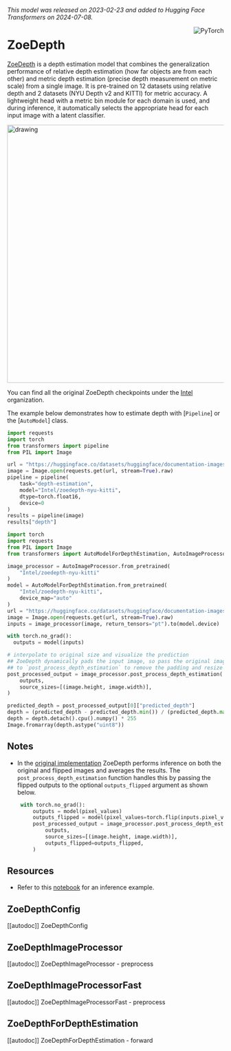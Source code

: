 <!--Copyright 2024 The HuggingFace Team. All rights reserved.

Licensed under the Apache License, Version 2.0 (the "License"); you may not use this file except in compliance with
the License. You may obtain a copy of the License at

http://www.apache.org/licenses/LICENSE-2.0

Unless required by applicable law or agreed to in writing, software distributed under the License is distributed on
an "AS IS" BASIS, WITHOUT WARRANTIES OR CONDITIONS OF ANY KIND, either express or implied. See the License for the
specific language governing permissions and limitations under the License.

⚠️ Note that this file is in Markdown but contain specific syntax for our doc-builder (similar to MDX) that may not be
rendered properly in your Markdown viewer.

-->
*This model was released on 2023-02-23 and added to Hugging Face Transformers on 2024-07-08.*

<div style="float: right;">
    <div class="flex flex-wrap space-x-1">
           <img alt="PyTorch" src="https://img.shields.io/badge/PyTorch-DE3412?style=flat&logo=pytorch&logoColor=white">
    </div>
</div>

# ZoeDepth

[ZoeDepth](https://huggingface.co/papers/2302.12288) is a depth estimation model that combines the generalization performance of relative depth estimation (how far objects are from each other) and metric depth estimation (precise depth measurement on metric scale) from a single image. It is pre-trained on 12 datasets using relative depth and 2 datasets (NYU Depth v2 and KITTI) for metric accuracy. A lightweight head with a metric bin module for each domain is used, and during inference, it automatically selects the appropriate head for each input image with a latent classifier.

<img src="https://huggingface.co/datasets/huggingface/documentation-images/resolve/main/zoedepth_architecture_bis.png"
alt="drawing" width="600"/>

You can find all the original ZoeDepth checkpoints under the [Intel](https://huggingface.co/Intel?search=zoedepth) organization.

The example below demonstrates how to estimate depth with [`Pipeline`] or the [`AutoModel`] class.

<hfoptions id="usage">
<hfoption id="Pipeline">

```py
import requests
import torch
from transformers import pipeline
from PIL import Image

url = "https://huggingface.co/datasets/huggingface/documentation-images/resolve/main/pipeline-cat-chonk.jpeg"
image = Image.open(requests.get(url, stream=True).raw)
pipeline = pipeline(
    task="depth-estimation",
    model="Intel/zoedepth-nyu-kitti",
    dtype=torch.float16,
    device=0
)
results = pipeline(image)
results["depth"]
```

</hfoption>
<hfoption id="AutoModel">

```py
import torch
import requests
from PIL import Image
from transformers import AutoModelForDepthEstimation, AutoImageProcessor

image_processor = AutoImageProcessor.from_pretrained(
    "Intel/zoedepth-nyu-kitti"
)
model = AutoModelForDepthEstimation.from_pretrained(
    "Intel/zoedepth-nyu-kitti",
    device_map="auto"
)
url = "https://huggingface.co/datasets/huggingface/documentation-images/resolve/main/pipeline-cat-chonk.jpeg"
image = Image.open(requests.get(url, stream=True).raw)
inputs = image_processor(image, return_tensors="pt").to(model.device)

with torch.no_grad():
  outputs = model(inputs)

# interpolate to original size and visualize the prediction
## ZoeDepth dynamically pads the input image, so pass the original image size as argument
## to `post_process_depth_estimation` to remove the padding and resize to original dimensions.
post_processed_output = image_processor.post_process_depth_estimation(
    outputs,
    source_sizes=[(image.height, image.width)],
)

predicted_depth = post_processed_output[0]["predicted_depth"]
depth = (predicted_depth - predicted_depth.min()) / (predicted_depth.max() - predicted_depth.min())
depth = depth.detach().cpu().numpy() * 255
Image.fromarray(depth.astype("uint8"))
```

</hfoption>
</hfoptions>

## Notes

- In the [original implementation](https://github.com/isl-org/ZoeDepth/blob/edb6daf45458569e24f50250ef1ed08c015f17a7/zoedepth/models/depth_model.py#L131) ZoeDepth performs inference on both the original and flipped images and averages the results. The `post_process_depth_estimation` function handles this by passing the flipped outputs to the optional `outputs_flipped` argument as shown below.

   ```py
    with torch.no_grad():
        outputs = model(pixel_values)
        outputs_flipped = model(pixel_values=torch.flip(inputs.pixel_values, dims=[3]))
        post_processed_output = image_processor.post_process_depth_estimation(
            outputs,
            source_sizes=[(image.height, image.width)],
            outputs_flipped=outputs_flipped,
        )
   ```

## Resources

- Refer to this [notebook](https://github.com/NielsRogge/Transformers-Tutorials/tree/master/ZoeDepth) for an inference example.

## ZoeDepthConfig

[[autodoc]] ZoeDepthConfig

## ZoeDepthImageProcessor

[[autodoc]] ZoeDepthImageProcessor
    - preprocess

## ZoeDepthImageProcessorFast

[[autodoc]] ZoeDepthImageProcessorFast
    - preprocess

## ZoeDepthForDepthEstimation

[[autodoc]] ZoeDepthForDepthEstimation
    - forward
